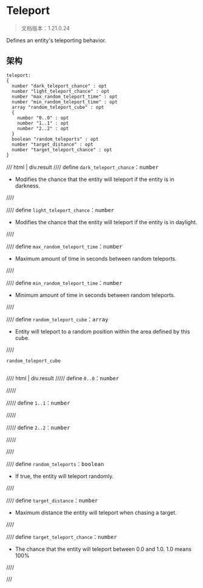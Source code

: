 # Teleport

> 文档版本：1.21.0.24

Defines an entity's teleporting behavior.

## 架构

```mcschema
teleport:
{
  number "dark_teleport_chance" : opt
  number "light_teleport_chance" : opt
  number "max_random_teleport_time" : opt
  number "min_random_teleport_time" : opt
  array "random_teleport_cube" : opt
  {
    number "0..0" : opt
    number "1..1" : opt
    number "2..2" : opt
  }
  boolean "random_teleports" : opt
  number "target_distance" : opt
  number "target_teleport_chance" : opt
}

```

/// html | div.result
//// define
`dark_teleport_chance`：<samp>number</samp>

- Modifies the chance that the entity will teleport if the entity is in darkness.


////


//// define
`light_teleport_chance`：<samp>number</samp>

- Modifies the chance that the entity will teleport if the entity is in daylight.


////


//// define
`max_random_teleport_time`：<samp>number</samp>

- Maximum amount of time in seconds between random teleports.


////


//// define
`min_random_teleport_time`：<samp>number</samp>

- Minimum amount of time in seconds between random teleports.


////


//// define
`random_teleport_cube`：<samp>array</samp>

- Entity will teleport to a random position within the area defined by this cube.


////

<div class="language-text highlight"><span class="filename"><code>random_teleport_cube</code></span><pre id="__code_1"><span></span></pre></div>

//// html | div.result
///// define
`0..0`：<samp>number</samp>


/////


///// define
`1..1`：<samp>number</samp>


/////


///// define
`2..2`：<samp>number</samp>


/////


////


//// define
`random_teleports`：<samp>boolean</samp>

- If true, the entity will teleport randomly.


////


//// define
`target_distance`：<samp>number</samp>

- Maximum distance the entity will teleport when chasing a target.


////


//// define
`target_teleport_chance`：<samp>number</samp>

- The chance that the entity will teleport between 0.0 and 1.0. 1.0 means 100%


////


///

